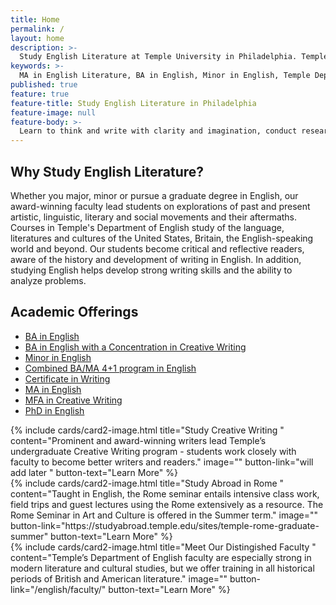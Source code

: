```yaml
---
title: Home
permalink: /
layout: home
description: >-
  Study English Literature at Temple University in Philadelphia. Temple University offers a BA, MA and PhD in English. 
keywords: >-
  MA in English Literature, BA in English, Minor in English, Temple Department of English
published: true
feature: true
feature-title: Study English Literature in Philadelphia
feature-image: null
feature-body: >-
  Learn to think and write with clarity and imagination, conduct research and live an innovative life. Study under outstanding faculty in a world-class city for the arts - Philadelphia.
---
```

## Why Study English Literature?
Whether you major, minor or pursue a graduate degree in English, our award-winning faculty lead students on explorations of past and present artistic, linguistic, literary and social movements and their aftermaths. Courses in Temple's Department of English study of the language, literatures and cultures of the United States, Britain, the English-speaking world and beyond. Our students become critical and reflective readers, aware of the history and development of writing in English. In addition, studying English helps develop strong writing skills and the ability to analyze problems.

## Academic Offerings
- [BA in English](http://bulletin.temple.edu/undergraduate/liberal-arts/english/ba-english/)
- [BA in English with a Concentration in Creative Writing](http://bulletin.temple.edu/undergraduate/liberal-arts/english/ba-english-creative-writing/)
- [Minor in English](http://bulletin.temple.edu/undergraduate/liberal-arts/english/minor-english/)
- [Combined BA/MA 4+1 program in English](/english/four-plus-one/)
- [Certificate in Writing](http://bulletin.temple.edu/undergraduate/liberal-arts/english/certificate-writing/)
- [MA in English](http://bulletin.temple.edu/graduate/scd/cla/english-ma/)
- [MFA in Creative Writing](http://bulletin.temple.edu/graduate/scd/cla/creative-writing-mfa/)
- [PhD in English](http://bulletin.temple.edu/graduate/scd/cla/english-phd/)

<div class="row row-wide">
  <div class="col m12 l4">{% include cards/card2-image.html
    title="Study Creative Writing "
    content="Prominent and award-winning writers lead Temple’s undergraduate Creative Writing program - students work closely with faculty to become better writers and readers."
    image=""
    button-link="will add later "
    button-text="Learn More" %}
  </div>
  <div class="row row-wide">
    <div class="col m12 l4">{% include cards/card2-image.html
      title="Study Abroad in Rome "
      content="Taught in English, the Rome seminar entails intensive class work, field trips and guest lectures using the Rome extensively as a resource. The Rome Seminar in Art and Culture is offered in the Summer term."
      image=""
      button-link="https://studyabroad.temple.edu/sites/temple-rome-graduate-summer"
      button-text="Learn More" %}
    </div>
    <div class="row row-wide">
      <div class="col m12 l4">{% include cards/card2-image.html
        title="Meet Our Distingished Faculty "
        content="Temple’s Department of English faculty are especially strong in modern literature and cultural studies, but we offer training in all historical periods of British and American literature."
        image=""
        button-link="/english/faculty/"
        button-text="Learn More" %}
      </div>
</div>
